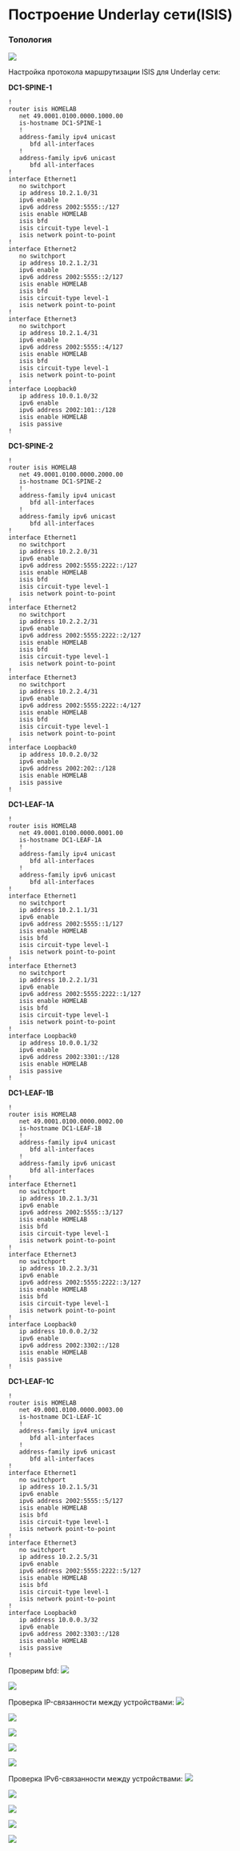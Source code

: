 # Построение Underlay сети(ISIS)
### Топология
![](https://github.com/devops-user/otus/blob/main/homeworks_dc/homework_03/images/topology.JPG)

Настройка протокола маршрутизации ISIS для Underlay сети:

**DC1-SPINE-1**
```
!
router isis HOMELAB
   net 49.0001.0100.0000.1000.00
   is-hostname DC1-SPINE-1
   !
   address-family ipv4 unicast
      bfd all-interfaces
   !
   address-family ipv6 unicast
      bfd all-interfaces
!
interface Ethernet1
   no switchport
   ip address 10.2.1.0/31
   ipv6 enable
   ipv6 address 2002:5555::/127
   isis enable HOMELAB
   isis bfd
   isis circuit-type level-1
   isis network point-to-point
!
interface Ethernet2
   no switchport
   ip address 10.2.1.2/31
   ipv6 enable
   ipv6 address 2002:5555::2/127
   isis enable HOMELAB
   isis bfd
   isis circuit-type level-1
   isis network point-to-point
!
interface Ethernet3
   no switchport
   ip address 10.2.1.4/31
   ipv6 enable
   ipv6 address 2002:5555::4/127
   isis enable HOMELAB
   isis bfd
   isis circuit-type level-1
   isis network point-to-point
!
interface Loopback0
   ip address 10.0.1.0/32
   ipv6 enable
   ipv6 address 2002:101::/128
   isis enable HOMELAB
   isis passive
!
```

**DC1-SPINE-2**
```
!
router isis HOMELAB
   net 49.0001.0100.0000.2000.00
   is-hostname DC1-SPINE-2
   !
   address-family ipv4 unicast
      bfd all-interfaces
   !
   address-family ipv6 unicast
      bfd all-interfaces
!
interface Ethernet1
   no switchport
   ip address 10.2.2.0/31
   ipv6 enable
   ipv6 address 2002:5555:2222::/127
   isis enable HOMELAB
   isis bfd
   isis circuit-type level-1
   isis network point-to-point
!
interface Ethernet2
   no switchport
   ip address 10.2.2.2/31
   ipv6 enable
   ipv6 address 2002:5555:2222::2/127
   isis enable HOMELAB
   isis bfd
   isis circuit-type level-1
   isis network point-to-point
!
interface Ethernet3
   no switchport
   ip address 10.2.2.4/31
   ipv6 enable
   ipv6 address 2002:5555:2222::4/127
   isis enable HOMELAB
   isis bfd
   isis circuit-type level-1
   isis network point-to-point
!
interface Loopback0
   ip address 10.0.2.0/32
   ipv6 enable
   ipv6 address 2002:202::/128
   isis enable HOMELAB
   isis passive
!
```

**DC1-LEAF-1A**
```
!
router isis HOMELAB
   net 49.0001.0100.0000.0001.00
   is-hostname DC1-LEAF-1A
   !
   address-family ipv4 unicast
      bfd all-interfaces
   !
   address-family ipv6 unicast
      bfd all-interfaces
!
interface Ethernet1
   no switchport
   ip address 10.2.1.1/31
   ipv6 enable
   ipv6 address 2002:5555::1/127
   isis enable HOMELAB
   isis bfd
   isis circuit-type level-1
   isis network point-to-point
!
interface Ethernet3
   no switchport
   ip address 10.2.2.1/31
   ipv6 enable
   ipv6 address 2002:5555:2222::1/127
   isis enable HOMELAB
   isis bfd
   isis circuit-type level-1
   isis network point-to-point
!
interface Loopback0
   ip address 10.0.0.1/32
   ipv6 enable
   ipv6 address 2002:3301::/128
   isis enable HOMELAB
   isis passive
!
```

**DC1-LEAF-1B**
```
!
router isis HOMELAB
   net 49.0001.0100.0000.0002.00
   is-hostname DC1-LEAF-1B
   !
   address-family ipv4 unicast
      bfd all-interfaces
   !
   address-family ipv6 unicast
      bfd all-interfaces
!
interface Ethernet1
   no switchport
   ip address 10.2.1.3/31
   ipv6 enable
   ipv6 address 2002:5555::3/127
   isis enable HOMELAB
   isis bfd
   isis circuit-type level-1
   isis network point-to-point
!
interface Ethernet3
   no switchport
   ip address 10.2.2.3/31
   ipv6 enable
   ipv6 address 2002:5555:2222::3/127
   isis enable HOMELAB
   isis bfd
   isis circuit-type level-1
   isis network point-to-point
!
interface Loopback0
   ip address 10.0.0.2/32
   ipv6 enable
   ipv6 address 2002:3302::/128
   isis enable HOMELAB
   isis passive
!
```

**DC1-LEAF-1C**
```
!
router isis HOMELAB
   net 49.0001.0100.0000.0003.00
   is-hostname DC1-LEAF-1C
   !
   address-family ipv4 unicast
      bfd all-interfaces
   !
   address-family ipv6 unicast
      bfd all-interfaces
!
interface Ethernet1
   no switchport
   ip address 10.2.1.5/31
   ipv6 enable
   ipv6 address 2002:5555::5/127
   isis enable HOMELAB
   isis bfd
   isis circuit-type level-1
   isis network point-to-point
!
interface Ethernet3
   no switchport
   ip address 10.2.2.5/31
   ipv6 enable
   ipv6 address 2002:5555:2222::5/127
   isis enable HOMELAB
   isis bfd
   isis circuit-type level-1
   isis network point-to-point
!
interface Loopback0
   ip address 10.0.0.3/32
   ipv6 enable
   ipv6 address 2002:3303::/128
   isis enable HOMELAB
   isis passive
!
```

Проверим bfd:
![](https://github.com/devops-user/otus/blob/main/homeworks_dc/homework_06/images/bfd_spine1.png)

![](https://github.com/devops-user/otus/blob/main/homeworks_dc/homework_06/images/bfd_spine2.png)


Проверка IP-связанности между устройствами:
![](https://github.com/devops-user/otus/blob/main/homeworks_dc/homework_06/images/spine_1.png)

![](https://github.com/devops-user/otus/blob/main/homeworks_dc/homework_06/images/spine_2.png)

![](https://github.com/devops-user/otus/blob/main/homeworks_dc/homework_06/images/leaf_1.png)

![](https://github.com/devops-user/otus/blob/main/homeworks_dc/homework_06/images/leaf_2.png)

![](https://github.com/devops-user/otus/blob/main/homeworks_dc/homework_06/images/leaf_3.png)

Проверка IPv6-связанности между устройствами:
![](https://github.com/devops-user/otus/blob/main/homeworks_dc/homework_06/images/spine_1v6.png)

![](https://github.com/devops-user/otus/blob/main/homeworks_dc/homework_06/images/spine_2v6.png)

![](https://github.com/devops-user/otus/blob/main/homeworks_dc/homework_06/images/leaf_1v6.png)

![](https://github.com/devops-user/otus/blob/main/homeworks_dc/homework_06/images/leaf_2v6.png)

![](https://github.com/devops-user/otus/blob/main/homeworks_dc/homework_06/images/leaf_3v6.png)

